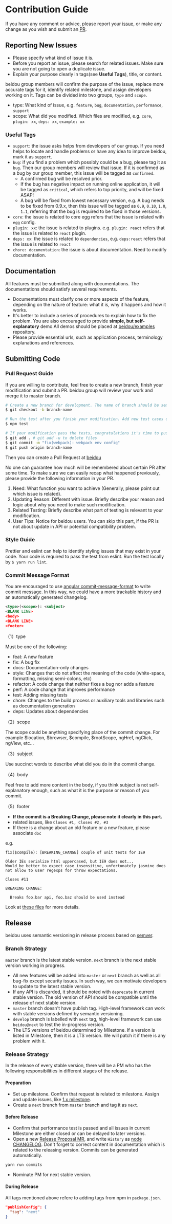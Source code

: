 # Contribution Guide

If you have any comment or advice, please report your [issue](https://github.com/alibaba/beidou/issues),
or make any change as you wish and submit an [PR](https://github.com/alibaba/beidou/pulls).

## Reporting New Issues

- Please specify what kind of issue it is.
- Before you report an issue, please search for related issues. Make sure you are not going to open a duplicate issue.
- Explain your purpose clearly in tags(see **Useful Tags**), title, or content.

beidou group members will confirm the purpose of the issue, replace more accurate tags for it, identify related milestone, and assign developers working on it.
Tags can be divided into two groups, `type` and `scope`.

- type: What kind of issue, e.g. `feature`, `bug`, `documentation`, `performance`, `support`
- scope: What did you modified. Which files are modified, e.g. `core`, `plugin: xx`, `deps: xx`, `example: xx`

### Useful Tags

- `support`: the issue asks helps from developers of our group. If you need helps to locate and handle problems or have any idea to improve beidou, mark it as `support`.
- `bug`: if you find a problem which possibly could be a bug, please tag it as `bug`. Then our group members will review that issue. If it is confirmed as a bug by our group member, this issue will be tagged as `confirmed`.
  - A confirmed bug will be resolved prior.
  - If the bug has negative impact on running online application, it will be tagged as `critical`, which refers to top priority, and will be fixed ASAP!
  - A bug will be fixed from lowest necessary version, e.g. A bug needs to be fixed from 0.9.x, then this issue will be tagged as `0.9`, `0.10`, `1.0`, `1.1`, referring that the bug is required to be fixed in those versions.
- `core`: the issue is related to core egg refers that the issue is related with `egg` config.
- `plugin: xx`: the issue is related to plugins. e.g. `plugin: react` refers that the issue is related to `react` plugin.
- `deps: xx`: the issue is related to `dependencies`, e.g. `deps:react` refers that the issue is related to `react`
- `chore: documentation`: the issue is about documentation. Need to modify documentation.

## Documentation

All features must be submitted along with documentations. The documentations should satisfy several requirements.

- Documentations must clarify one or more aspects of the feature, depending on the nature of feature: what it is, why it happens and how it works.
- It's better to include a series of procedures to explain how to fix the problem. You are also encouraged to provide **simple, but self-explanatory** demo.All demos should be placed at [beidou/examples](https://github.com/alibaba/beidou/tree/master/examples) repository.
- Please provide essential urls, such as application process, terminology explanations and references.

## Submitting Code

### Pull Request Guide

If you are willing to contribute, feel free to create a new branch, finish your modification and submit a PR. beidou group will review your work and merge it to master branch.

```bash
# Create a new branch for development. The name of branch should be semantic, avoiding words like 'update' or 'tmp'. We suggest to use feature/xxx, if the modification is about to implement a new feature.
$ git checkout -b branch-name

# Run the test after you finish your modification. Add new test cases or change old ones if you feel necessary
$ npm test

# If your modification pass the tests, congratulations it's time to push your work back to us. Notice that the commit message should be written in the following format.
$ git add . # git add -u to delete files
$ git commit -m "fix(webpack): webpack env config"
$ git push origin branch-name
```

Then you can create a Pull Request at [beidou](https://github.com/alibaba/beidou/pulls)

No one can guarantee how much will be remembered about certain PR after some time. To make sure we can easily recap what happened previously, please provide the following information in your PR.

1. Need: What function you want to achieve (Generally, please point out which issue is related).
2. Updating Reason: Different with issue. Briefly describe your reason and logic about why you need to make such modification.
3. Related Testing: Briefly describe what part of testing is relevant to your modification.
4. User Tips: Notice for beidou users. You can skip this part, if the PR is not about update in API or potential compatibility problem.

### Style Guide

Prettier and eslint can help to identify styling issues that may exist in your code. Your code is required to pass the test from eslint. Run the test locally by `$ yarn run lint`.

### Commit Message Format

You are encouraged to use [angular commit-message-format](https://github.com/angular/angular.js/blob/master/CONTRIBUTING.md#commit-message-format) to write commit message. In this way, we could have a more trackable history and an automatically generated changelog.

```xml
<type>(<scope>): <subject>
<BLANK LINE>
<body>
<BLANK LINE>
<footer>
```

（1）type

Must be one of the following:

- feat: A new feature
- fix: A bug fix
- docs: Documentation-only changes
- style: Changes that do not affect the meaning of the code (white-space, formatting, missing semi-colons, etc)
- refactor: A code change that neither fixes a bug nor adds a feature
- perf: A code change that improves performance
- test: Adding missing tests
- chore: Changes to the build process or auxiliary tools and libraries such as documentation generation
- deps: Updates about dependencies

（2）scope

The scope could be anything specifying place of the commit change. For example $location, $browser, $compile, $rootScope, ngHref, ngClick, ngView, etc...

（3）subject

Use succinct words to describe what did you do in the commit change.

（4）body

Feel free to add more content in the body, if you think subject is not self-explanatory enough, such as what it is the purpose or reason of you commit.

（5）footer

- **If the commit is a Breaking Change, please note it clearly in this part.**
- related issues, like `Closes #1, Closes #2, #3`
- If there is a change about an old feature or a new feature, please associate `doc`

e.g.

```
fix($compile): [BREAKING_CHANGE] couple of unit tests for IE9

Older IEs serialize html uppercased, but IE9 does not...
Would be better to expect case insensitive, unfortunately jasmine does
not allow to user regexps for throw expectations.

Closes #11

BREAKING CHANGE:

  Breaks foo.bar api, foo.baz should be used instead
```

Look at [these files](https://docs.google.com/document/d/1QrDFcIiPjSLDn3EL15IJygNPiHORgU1_OOAqWjiDU5Y/edit) for more details.

## Release

beidou uses semantic versioning in release process based on [semver].

### Branch Strategy

`master` branch is the latest stable version. `next` branch is the next stable version working in progress.

- All new features will be added into `master` or `next` branch as well as all bug-fix except security issues. In such way, we can motivate developers to update to the latest stable version.
- If any API is discarded, it should be noted with `deprecate` in current stable version. The old version of API should be compatible until the release of next stable version.
- `master` branch doesn't have publish tag. High-level framework can work with stable versions defined by semantic versioning.
- `develop` branch is labelled with `next` tag, high-level framework can use `beidou@next` to test the in-progress version.
- The LTS versions of beidou determined by Milestone. If a version is listed in Milestone, then it is a LTS version. We will patch it if there is any problem with it.

### Release Strategy

In the release of every stable version, there will be a PM who has the following responsibilities in different stages of the release.

#### Preparation

- Set up milestone. Confirm that request is related to milestone. Assign and update issues, like [1.x milestone].
- Create a `next` branch from `master` branch and tag it as `next`.

#### Before Release

- Confirm that performance test is passed and all issues in current Milestone are either closed or can be delayed to later versions.
- Open a new [Release Proposal MR], and write `History` as [node CHANGELOG]. Don't forget to correct content in documentation which is related to the releasing version. Commits can be generated automatically.

```bash
yarn run commits
```

- Nominate PM for next stable version.

#### During Release

All tags mentioned above refere to adding tags from npm in `package.json`.

```json
"publishConfig": {
  "tag": "next"
}
```

[semver]: http://semver.org/lang/zh-CN/
[Release proposal MR]: https://github.com/nodejs/node/pull/4181
[node CHANGELOG]: https://github.com/nodejs/node/blob/master/CHANGELOG.md
[1.x milestone]: https://github.com/alibaba/beidou/projects/1
[『我是如何发布一个 npm 包的』]: https://fengmk2.com/blog/2016/how-i-publish-a-npm-package
